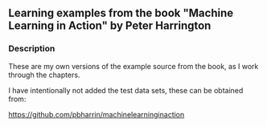 ## Learning examples from the book "Machine Learning in Action" by Peter Harrington
### Description

These are my own versions of the example source from the book, as I work through the
chapters.

I have intentionally not added the test data sets, these can be obtained from:

https://github.com/pbharrin/machinelearninginaction

